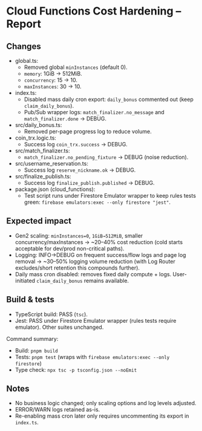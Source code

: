 # Cloud Functions Cost Hardening – Report

## Changes
- global.ts:
  - Removed global `minInstances` (default 0).
  - `memory`: 1GiB → 512MiB.
  - `concurrency`: 15 → 10.
  - `maxInstances`: 30 → 10.
- index.ts:
  - Disabled mass daily cron export: `daily_bonus` commented out (keep `claim_daily_bonus`).
  - Pub/Sub wrapper logs: `match_finalizer.no_message` and `match_finalizer.done` → DEBUG.
- src/daily_bonus.ts:
  - Removed per-page progress log to reduce volume.
- coin_trx.logic.ts:
  - Success log `coin_trx.success` → DEBUG.
- src/match_finalizer.ts:
  - `match_finalizer.no_pending_fixture` → DEBUG (noise reduction).
- src/username_reservation.ts:
  - Success log `reserve_nickname.ok` → DEBUG.
- src/finalize_publish.ts:
  - Success log `finalize_publish.published` → DEBUG.
- package.json (cloud_functions):
  - Test script runs under Firestore Emulator wrapper to keep rules tests green: `firebase emulators:exec --only firestore "jest"`.

## Expected impact
- Gen2 scaling: `minInstances=0`, `1GiB→512MiB`, smaller concurrency/maxInstances → ~20–40% cost reduction (cold starts acceptable for dev/prod non-critical paths).
- Logging: INFO→DEBUG on frequent success/flow logs and page log removal → ~30–50% logging volume reduction (with Log Router excludes/short retention this compounds further).
- Daily mass cron disabled: removes fixed daily compute + logs. User-initiated `claim_daily_bonus` remains available.

## Build & tests
- TypeScript build: PASS (`tsc`).
- Jest: PASS under Firestore Emulator wrapper (rules tests require emulator). Other suites unchanged.

Command summary:
- Build: `pnpm build`
- Tests: `pnpm test` (wraps with `firebase emulators:exec --only firestore`)
- Type check: `npx tsc -p tsconfig.json --noEmit`

## Notes
- No business logic changed; only scaling options and log levels adjusted.
- ERROR/WARN logs retained as-is.
- Re-enabling mass cron later only requires uncommenting its export in `index.ts`.
